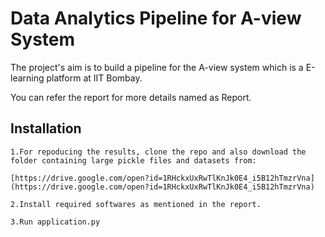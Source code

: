 # Data Analytics Pipeline for A-view System

The project's aim is to build a pipeline for the A-view system which is a E-learning platform at IIT Bombay. 

You can refer the report for more details named as Report.

## Installation

    1.For repoducing the results, clone the repo and also download the folder containing large pickle files and datasets from: 

    [https://drive.google.com/open?id=1RHckxUxRwTlKnJk0E4_i5B12hTmzrVna](https://drive.google.com/open?id=1RHckxUxRwTlKnJk0E4_i5B12hTmzrVna)

    2.Install required softwares as mentioned in the report.

    3.Run application.py 

